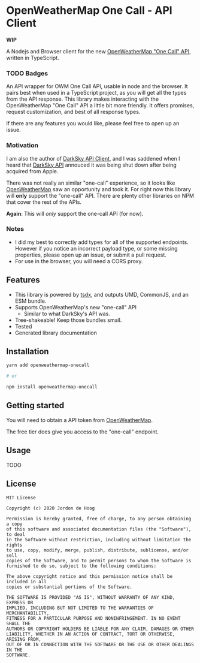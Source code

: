 # OpenWeatherMap One Call - API Client

**WIP**

A Nodejs and Browser client for the new [OpenWeatherMap "One Call" API](https://openweathermap.org/api/one-call-api), written in TypeScript.

### TODO Badges

An API wrapper for OWM One Call API, usable in node and the browser. It pairs best when used in a TypeScript project, as you will get all the types from the API response. This library makes interacting with the OpenWeatherMap "One Call" API a little bit more friendly. It offers promises, request customization, and best of all response types.

If there are any features you would like, please feel free to open up an issue.

### Motivation

I am also the author of [DarkSky API Client](https://github.com/worldturtlemedia/darksky-api), and I was saddened when I heard that [DarkSky API](https://blog.darksky.net/) annouced it was being shut down after being acquired from Apple.

There was not really an similar "one-call" experience, so it looks like [OpenWeatherMap](https://openweathermap.org/api/one-call-api) saw an opportunity and took it. For right now this library will **only** support the "one-call" API. There are plenty other libraries on NPM that cover the rest of the APIs.

**Again**: This will _only_ support the one-call API (for now).

### Notes

- I did my best to correctly add types for all of the supported endpoints. However if you notice an incorrect payload type, or some missing properties, please open up an issue, or submit a pull request.
- For use in the browser, you will need a CORS proxy.

## Features

- This library is powered by [tsdx](https://tsdx.io/), and outputs UMD, CommonJS, and an ESM bundle.
- Supports OpenWeatherMap's new "one-call" API
  - Similar to what DarkSky's API was.
- Tree-shakeable! Keep those bundles small.
- Tested
- Generated library documentation

## Installation

```bash
yarn add openweathermap-onecall

# or

npm install openweathermap-onecall
```

## Getting started

You will need to obtain a API token from [OpenWeatherMap](https://openweathermap.org/price).

The free tier does give you access to the "one-call" endpoint.

## Usage

TODO

## License

```
MIT License

Copyright (c) 2020 Jordon de Hoog

Permission is hereby granted, free of charge, to any person obtaining a copy
of this software and associated documentation files (the "Software"), to deal
in the Software without restriction, including without limitation the rights
to use, copy, modify, merge, publish, distribute, sublicense, and/or sell
copies of the Software, and to permit persons to whom the Software is
furnished to do so, subject to the following conditions:

The above copyright notice and this permission notice shall be included in all
copies or substantial portions of the Software.

THE SOFTWARE IS PROVIDED "AS IS", WITHOUT WARRANTY OF ANY KIND, EXPRESS OR
IMPLIED, INCLUDING BUT NOT LIMITED TO THE WARRANTIES OF MERCHANTABILITY,
FITNESS FOR A PARTICULAR PURPOSE AND NONINFRINGEMENT. IN NO EVENT SHALL THE
AUTHORS OR COPYRIGHT HOLDERS BE LIABLE FOR ANY CLAIM, DAMAGES OR OTHER
LIABILITY, WHETHER IN AN ACTION OF CONTRACT, TORT OR OTHERWISE, ARISING FROM,
OUT OF OR IN CONNECTION WITH THE SOFTWARE OR THE USE OR OTHER DEALINGS IN THE
SOFTWARE.
```
